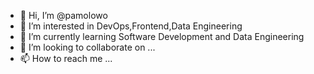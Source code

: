 - 👋 Hi, I’m @pamolowo
- 👀 I’m interested in DevOps,Frontend,Data Engineering
- 🌱 I’m currently learning Software Development and Data Engineering
- 💞️ I’m looking to collaborate on ...
- 📫 How to reach me ...

<!---
pamolowo/pamolowo is a ✨ special ✨ repository because its `README.md` (this file) appears on your GitHub profile.
You can click the Preview link to take a look at your changes.
--->
